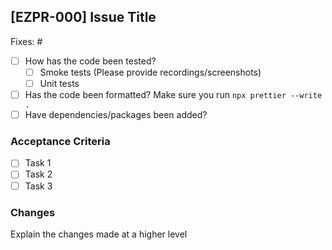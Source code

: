 ## [EZPR-000] Issue Title

<!--- Please add in the issue number this PR is fixing below. If an issue does not exist, create one! --->

Fixes: #

- [ ] How has the code been tested?
    - [ ] Smoke tests (Please provide recordings/screenshots)
    - [ ] Unit tests
- [ ] Has the code been formatted? Make sure you run `npx prettier --write .`
- [ ] Have dependencies/packages been added?

### Acceptance Criteria

- [ ] Task 1
- [ ] Task 2
- [ ] Task 3

### Changes

Explain the changes made at a higher level
